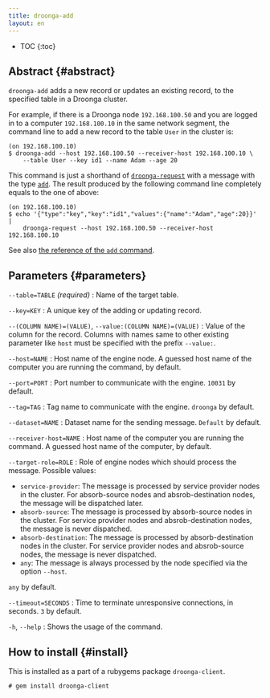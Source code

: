 ```yaml
---
title: droonga-add
layout: en
---
```


* TOC
{:toc}

## Abstract {#abstract}

`droonga-add` adds a new record or updates an existing record, to the specified table in a Droonga cluster.

For example, if there is a Droonga node `192.168.100.50` and you are logged in to a computer `192.168.100.10` in the same network segment, the command line to add a new record to the table `User` in the cluster is:

~~~
(on 192.168.100.10)
$ droonga-add --host 192.168.100.50 --receiver-host 192.168.100.10 \
    --table User --key id1 --name Adam --age 20
~~~

This command is just a shorthand of [`droonga-request`](../droonga-request/) with a message with the type [`add`](../../commands/add/).
The result produced by the following command line completely equals to the one of above:

~~~
(on 192.168.100.10)
$ echo '{"type":"key","key":"id1","values":{"name":"Adam","age":20}}' |
    droonga-request --host 192.168.100.50 --receiver-host 192.168.100.10
~~~

See also [the reference of the `add` command](../../commands/add/).

## Parameters {#parameters}

`--table=TABLE` *(required)*
: Name of the target table.

`--key=KEY`
: A unique key of the adding or updating record.

`--(COLUMN NAME)=(VALUE)`, `--value:(COLUMN NAME)=(VALUE)`
: Value of the column for the record.
  Columns with names same to other existing parameter like `host` must be specified with the prefix `--value:`.

`--host=NAME`
: Host name of the engine node.
  A guessed host name of the computer you are running the command, by default.

`--port=PORT`
: Port number to communicate with the engine.
  `10031` by default.

`--tag=TAG`
: Tag name to communicate with the engine.
  `droonga` by default.

`--dataset=NAME`
: Dataset name for the sending message.
  `Default` by default.

`--receiver-host=NAME`
: Host name of the computer you are running the command.
  A guessed host name of the computer, by default.

`--target-role=ROLE`
: Role of engine nodes which should process the message.
  Possible values:
  
  * `service-provider`:
    The message is processed by service provider nodes in the cluster.
    For absorb-source nodes and absrob-destination nodes, the message will be dispatched later.
  * `absorb-source`:
    The message is processed by absorb-source nodes in the cluster.
    For service provider nodes and absrob-destination nodes, the message is never dispatched.
  * `absorb-destination`:
    The message is processed by absorb-destination nodes in the cluster.
    For service provider nodes and absrob-source nodes, the message is never dispatched.
  * `any`:
    The message is always processed by the node specified via the option `--host`.
  
  `any` by default.

`--timeout=SECONDS`
: Time to terminate unresponsive connections, in seconds.
  `3` by default.

`-h`, `--help`
: Shows the usage of the command.


## How to install {#install}

This is installed as a part of a rubygems package `droonga-client`.

~~~
# gem install droonga-client
~~~

